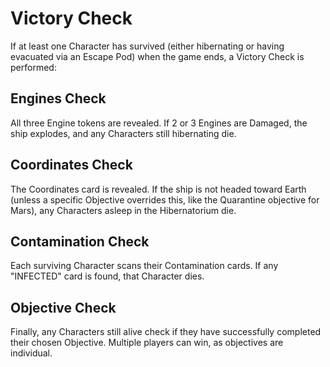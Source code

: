 # Victory Check

If at least one Character has survived (either hibernating or having evacuated via an Escape Pod) when the game ends, a Victory Check is performed:

## Engines Check
All three Engine tokens are revealed. If 2 or 3 Engines are Damaged, the ship explodes, and any Characters still hibernating die.

## Coordinates Check
The Coordinates card is revealed. If the ship is not headed toward Earth (unless a specific Objective overrides this, like the Quarantine objective for Mars), any Characters asleep in the Hibernatorium die.

## Contamination Check
Each surviving Character scans their Contamination cards. If any "INFECTED" card is found, that Character dies.

## Objective Check
Finally, any Characters still alive check if they have successfully completed their chosen Objective. Multiple players can win, as objectives are individual.
